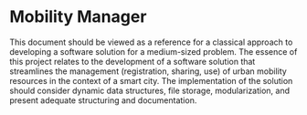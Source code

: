 # Mobility Manager
 This document should be viewed as a reference for a classical approach to developing a software solution for a medium-sized problem. The essence of this project relates to the development of a software solution that streamlines the management (registration, sharing, use) of urban mobility resources in the context of a smart city. The implementation of the solution should consider dynamic data structures, file storage, modularization, and present adequate structuring and documentation.
